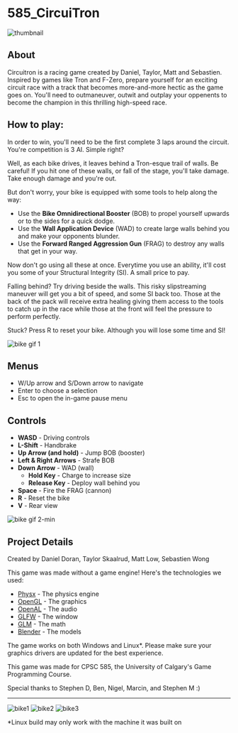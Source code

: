 # 585_CircuiTron

![thumbnail](https://user-images.githubusercontent.com/38302804/114913178-21c82f00-9dde-11eb-8c7c-7e3d873601f6.png)

## About

Circuitron is a racing game created by Daniel, Taylor, Matt and Sebastien.  Inspired by games like Tron and F-Zero, prepare yourself for an exciting circuit race with a track that becomes more-and-more hectic as the game goes on.  You'll need to outmaneuver, outwit and outplay your oppenents to become the champion in this thrilling high-speed race.

## How to play:

In order to win, you'll need to be the first complete 3 laps around the circuit.  You're competition is 3 AI.  Simple right?

Well, as each bike drives, it leaves behind a Tron-esque trail of walls.  Be careful!  If you hit one of these walls, or fall of the stage, you'll take damage.  Take enough damage and you're out.

But don't worry, your bike is equipped with some tools to help along the way:

- Use the **Bike Omnidirectional Booster** (BOB) to propel yourself upwards or to the sides for a quick dodge.
- Use the **Wall Application Device** (WAD) to create large walls behind you and make your opponents blunder.
- Use the **Forward Ranged Aggression Gun** (FRAG) to destroy any walls that get in your way.

Now don't go using all these at once.  Everytime you use an ability, it'll cost you some of your Structural Integrity (SI).  A small price to pay.

Falling behind?  Try driving beside the walls.  This risky slipstreaming maneuver will get you a bit of speed, and some SI back too.  Those at the back of the pack will receive extra healing giving them access to the tools to catch up in the race while those at the front will feel the pressure to perform perfectly.

Stuck?  Press R to reset your bike.  Although you will lose some time and SI!

![bike gif 1](https://user-images.githubusercontent.com/38302804/114948150-b4cb8e00-9e0b-11eb-92aa-d2d98057591e.gif)

## Menus

- W/Up arrow and S/Down arrow to navigate
- Enter to choose a selection
- Esc to open the in-game pause menu

## Controls

- **WASD** - Driving controls
- **L-Shift** - Handbrake
- **Up Arrow (and hold)** - Jump BOB (booster)
- **Left & Right Arrows** - Strafe BOB
- **Down Arrow** - WAD (wall)
  - **Hold Key** - Charge to increase size
  - **Release Key** - Deploy wall behind you
- **Space** - Fire the FRAG (cannon)
- **R** - Reset the bike
- **V** - Rear view

![bike gif 2-min](https://user-images.githubusercontent.com/38302804/114948408-27d50480-9e0c-11eb-9381-37003531e2e2.gif)

## Project Details

Created by Daniel Doran, Taylor Skaalrud, Matt Low, Sebastien Wong

This game was made without a game engine!
Here's the technologies we used:
- [Physx](https://developer.nvidia.com/physx-sdk) - The physics engine
- [OpenGL](https://www.opengl.org//) - The graphics
- [OpenAL](https://openal.org/) - The audio
- [GLFW](https://www.glfw.org/) - The window
- [GLM](https://github.com/g-truc/glm) - The math
- [Blender](https://www.blender.org/) - The models

The game works on both Windows and Linux*.  Please make sure your graphics drivers are updated for the best experience.

This game was made for CPSC 585, the University of Calgary's Game Programming Course.

Special thanks to Stephen D, Ben, Nigel, Marcin, and Stephen M :)

---

![bike1](https://user-images.githubusercontent.com/38302804/114916345-eb8cae80-9de1-11eb-8365-eebb55e01306.png)
![bike2](https://user-images.githubusercontent.com/38302804/114948492-5652df80-9e0c-11eb-8580-ca8deb26e362.png)
![bike3](https://user-images.githubusercontent.com/38302804/114916352-ed567200-9de1-11eb-98c1-129f5b756840.png)

\*Linux build may only work with the machine it was built on

